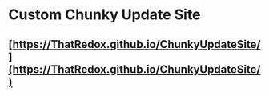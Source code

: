 # Custom Chunky Update Site
## [https://ThatRedox.github.io/ChunkyUpdateSite/](https://ThatRedox.github.io/ChunkyUpdateSite/)

